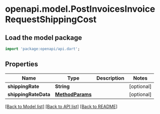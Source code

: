 # openapi.model.PostInvoicesInvoiceRequestShippingCost

## Load the model package
```dart
import 'package:openapi/api.dart';
```

## Properties
Name | Type | Description | Notes
------------ | ------------- | ------------- | -------------
**shippingRate** | **String** |  | [optional] 
**shippingRateData** | [**MethodParams**](MethodParams.md) |  | [optional] 

[[Back to Model list]](../README.md#documentation-for-models) [[Back to API list]](../README.md#documentation-for-api-endpoints) [[Back to README]](../README.md)


